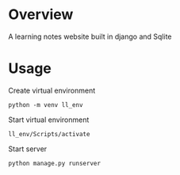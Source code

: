 # Overview
A learning notes website built in django and Sqlite

# Usage
Create virtual environment
```
python -m venv ll_env
```
Start virtual environment
```
ll_env/Scripts/activate
```
Start server
```
python manage.py runserver
```
